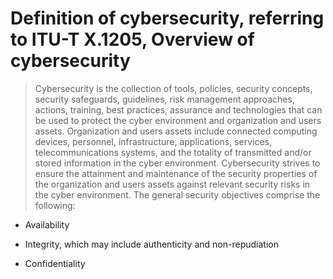 # Definition of cybersecurity, referring to ITU-T X.1205, Overview of cybersecurity  
  
  
> Cybersecurity is the collection of tools, policies, security concepts, security safeguards, guidelines, risk management approaches, actions, training, best practices, assurance and technologies that can be used to protect the cyber environment and organization and users assets. Organization and users assets include connected computing devices, personnel, infrastructure, applications, services, telecommunications systems, and the totality of transmitted and/or stored information in the cyber environment. Cybersecurity strives to ensure the attainment and maintenance of the security properties of the organization and users assets against relevant security risks in the cyber environment. The general security objectives comprise the following:  
  
  
- Availability  
  
- Integrity, which may include authenticity and non-repudiation  
  
- Confidentiality  
  
